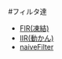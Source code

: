 #フィルタ達
- [FIR(凍結)](/Jsimluken/Filter/FIR)
- [IIR(動かん)](/Jsimluken/Filter/IIR)
- [naiveFilter](/Jsimluken/Filter/naiveFilter)
